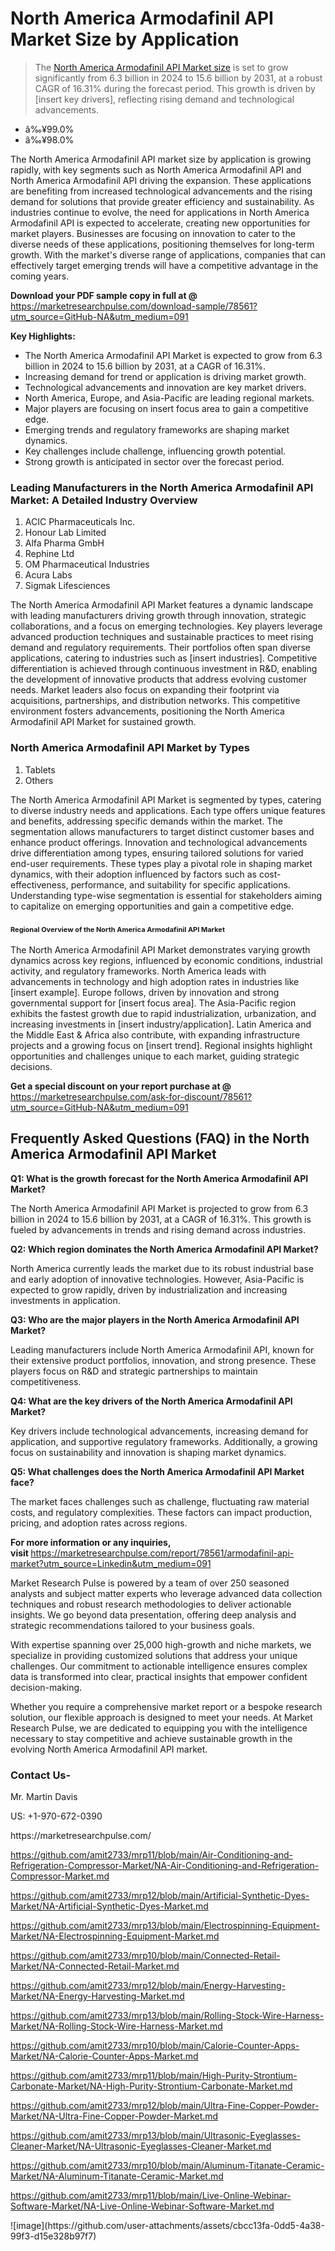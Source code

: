 <h1>North America Armodafinil API Market&nbsp;Size by Application</h1><blockquote><p>The <a href="https://marketresearchpulse.com/download-sample/78561?utm_source=GitHub-NA&amp;utm_medium=091">North America Armodafinil API Market size</a> is set to grow significantly from 6.3 billion in 2024 to 15.6 billion by 2031, at a robust CAGR of 16.31% during the forecast period. This growth is driven by [insert key drivers], reflecting rising demand and technological advancements.</p></blockquote><ul><li>â‰¥99.0%<li> â‰¥98.0%</li></ul><p>The North America Armodafinil API market size by application is growing rapidly, with key segments such as North America Armodafinil API and North America Armodafinil API driving the expansion. These applications are benefiting from increased technological advancements and the rising demand for solutions that provide greater efficiency and sustainability. As industries continue to evolve, the need for applications in North America Armodafinil API is expected to accelerate, creating new opportunities for market players. Businesses are focusing on innovation to cater to the diverse needs of these applications, positioning themselves for long-term growth. With the market's diverse range of applications, companies that can effectively target emerging trends will have a competitive advantage in the coming years.</p><p><strong>Download your PDF sample copy in full at @ </strong><a href="https://marketresearchpulse.com/download-sample/78561?utm_source=GitHub-NA&amp;utm_medium=091">https://marketresearchpulse.com/download-sample/78561?utm_source=GitHub-NA&amp;utm_medium=091</a></p><p><strong>Key Highlights: </strong></p><ul><li>The North America Armodafinil API Market is expected to grow from 6.3 billion in 2024 to 15.6 billion by 2031, at a CAGR of 16.31%.</li><li>Increasing demand for trend or application is driving market growth.</li><li>Technological advancements and innovation are key market drivers.</li><li>North America, Europe, and Asia-Pacific are leading regional markets.</li><li>Major players are focusing on insert focus area to gain a competitive edge.</li><li>Emerging trends and regulatory frameworks are shaping market dynamics.</li><li>Key challenges include challenge, influencing growth potential.</li><li>Strong growth is anticipated in sector over the forecast period.</li></ul><h3>Leading Manufacturers in the North America Armodafinil API Market: A Detailed Industry Overview</h3><ol><li>ACIC Pharmaceuticals Inc.</li><li>Honour Lab Limited</li><li>Alfa Pharma GmbH</li><li>Rephine Ltd</li><li>OM Pharmaceutical Industries</li><li>Acura Labs</li><li>Sigmak Lifesciences</li></ol><div class="flex max-w-full flex-col flex-grow"><div class="min-h-8 text-message flex w-full flex-col items-end gap-2 whitespace-normal break-words [.text-message+&amp;]:mt-5" dir="auto" data-message-author-role="assistant" data-message-id="fd8432e4-4910-450d-b182-61b7bfb0a01f" data-message-model-slug="gpt-4o"><div class="flex w-full flex-col gap-1 empty:hidden first:pt-[3px]"><div class="markdown prose w-full break-words dark:prose-invert light"><p>The North America Armodafinil API Market features a dynamic landscape with leading manufacturers driving growth through innovation, strategic collaborations, and a focus on emerging technologies. Key players leverage advanced production techniques and sustainable practices to meet rising demand and regulatory requirements. Their portfolios often span diverse applications, catering to industries such as [insert industries]. Competitive differentiation is achieved through continuous investment in R&amp;D, enabling the development of innovative products that address evolving customer needs. Market leaders also focus on expanding their footprint via acquisitions, partnerships, and distribution networks. This competitive environment fosters advancements, positioning the North America Armodafinil API Market for sustained growth.</p></div></div></div></div><h3>North America Armodafinil API Market by Types</h3><ol><li>Tablets<li> Others</li></ol><div class="flex max-w-full flex-col flex-grow"><div class="min-h-8 text-message flex w-full flex-col items-end gap-2 whitespace-normal break-words [.text-message+&amp;]:mt-5" dir="auto" data-message-author-role="assistant" data-message-id="084470be-0bb7-4664-bddf-5156b4f41249" data-message-model-slug="gpt-4o-mini"><div class="flex w-full flex-col gap-1 empty:hidden first:pt-[3px]"><div class="markdown prose w-full break-words dark:prose-invert light"><p>The North America Armodafinil API Market is segmented by types, catering to diverse industry needs and applications. Each type offers unique features and benefits, addressing specific demands within the market. The segmentation allows manufacturers to target distinct customer bases and enhance product offerings. Innovation and technological advancements drive differentiation among types, ensuring tailored solutions for varied end-user requirements. These types play a pivotal role in shaping market dynamics, with their adoption influenced by factors such as cost-effectiveness, performance, and suitability for specific applications. Understanding type-wise segmentation is essential for stakeholders aiming to capitalize on emerging opportunities and gain a competitive edge.</p></div></div></div></div><h3><span style="font-size: 11px;">Regional Overview of the North America Armodafinil API Market</span></h3><div class="flex max-w-full flex-col flex-grow"><div class="min-h-8 text-message flex w-full flex-col items-end gap-2 whitespace-normal break-words [.text-message+&amp;]:mt-5" dir="auto" data-message-author-role="assistant" data-message-id="e9038762-ce64-4e30-91c9-9bd413514231" data-message-model-slug="gpt-4o-mini"><div class="flex w-full flex-col gap-1 empty:hidden first:pt-[3px]"><div class="markdown prose w-full break-words dark:prose-invert light"><p>The North America Armodafinil API Market demonstrates varying growth dynamics across key regions, influenced by economic conditions, industrial activity, and regulatory frameworks. North America leads with advancements in technology and high adoption rates in industries like [insert example]. Europe follows, driven by innovation and strong governmental support for [insert focus area]. The Asia-Pacific region exhibits the fastest growth due to rapid industrialization, urbanization, and increasing investments in [insert industry/application]. Latin America and the Middle East &amp; Africa also contribute, with expanding infrastructure projects and a growing focus on [insert trend]. Regional insights highlight opportunities and challenges unique to each market, guiding strategic decisions.</p></div></div></div></div><p><strong>Get a special discount on your report purchase at @ </strong><a href="https://marketresearchpulse.com/ask-for-discount/78561?utm_source=GitHub-NA&amp;utm_medium=091">https://marketresearchpulse.com/ask-for-discount/78561?utm_source=GitHub-NA&amp;utm_medium=091</a></p><h2>Frequently Asked Questions (FAQ) in the North America Armodafinil API Market</h2><p><strong>Q1: What is the growth forecast for the North America Armodafinil API Market?</strong></p><p>The North America Armodafinil API Market is projected to grow from 6.3 billion in 2024 to 15.6 billion by 2031, at a CAGR of 16.31%. This growth is fueled by advancements in trends and rising demand across industries.</p><p><strong>Q2: Which region dominates the North America Armodafinil API Market?</strong></p><p>North America currently leads the market due to its robust industrial base and early adoption of innovative technologies. However, Asia-Pacific is expected to grow rapidly, driven by industrialization and increasing investments in application.</p><p><strong>Q3: Who are the major players in the North America Armodafinil API Market?</strong></p><p>Leading manufacturers include North America Armodafinil API, known for their extensive product portfolios, innovation, and strong presence. These players focus on R&amp;D and strategic partnerships to maintain competitiveness.</p><p><strong>Q4: What are the key drivers of the North America Armodafinil API Market?</strong></p><p>Key drivers include technological advancements, increasing demand for application, and supportive regulatory frameworks. Additionally, a growing focus on sustainability and innovation is shaping market dynamics.</p><p><strong>Q5: What challenges does the North America Armodafinil API Market face?</strong></p><p>The market faces challenges such as challenge, fluctuating raw material costs, and regulatory complexities. These factors can impact production, pricing, and adoption rates across regions.</p><p><strong>For more information or any inquiries, visit&nbsp;</strong><a href="https://marketresearchpulse.com/report/78561/armodafinil-api-market?utm_source=Linkedin&utm_medium=091">https://marketresearchpulse.com/report/78561/armodafinil-api-market?utm_source=Linkedin&utm_medium=091</a></p><p>Market Research Pulse is powered by a team of over 250 seasoned analysts and subject matter experts who leverage advanced data collection techniques and robust research methodologies to deliver actionable insights. We go beyond data presentation, offering deep analysis and strategic recommendations tailored to your business goals.</p><p>With expertise spanning over 25,000 high-growth and niche markets, we specialize in providing customized solutions that address your unique challenges. Our commitment to actionable intelligence ensures complex data is transformed into clear, practical insights that empower confident decision-making.</p><p>Whether you require a comprehensive market report or a bespoke research solution, our flexible approach is designed to meet your needs. At Market Research Pulse, we are dedicated to equipping you with the intelligence necessary to stay competitive and achieve sustainable growth in the evolving North America Armodafinil API market.</p><h3><strong>Contact Us-</strong></h3><p>Mr. Martin Davis</p><p>US: +1-970-672-0390</p><p>https://marketresearchpulse.com/</p><p><a href="https://github.com/amit2733/mrp11/blob/main/Air-Conditioning-and-Refrigeration-Compressor-Market/NA-Air-Conditioning-and-Refrigeration-Compressor-Market.md">https://github.com/amit2733/mrp11/blob/main/Air-Conditioning-and-Refrigeration-Compressor-Market/NA-Air-Conditioning-and-Refrigeration-Compressor-Market.md</a></p><p><a href="https://github.com/amit2733/mrp12/blob/main/Artificial-Synthetic-Dyes-Market/NA-Artificial-Synthetic-Dyes-Market.md">https://github.com/amit2733/mrp12/blob/main/Artificial-Synthetic-Dyes-Market/NA-Artificial-Synthetic-Dyes-Market.md</a></p><p><a href="https://github.com/amit2733/mrp13/blob/main/Electrospinning-Equipment-Market/NA-Electrospinning-Equipment-Market.md">https://github.com/amit2733/mrp13/blob/main/Electrospinning-Equipment-Market/NA-Electrospinning-Equipment-Market.md</a></p><p><a href="https://github.com/amit2733/mrp10/blob/main/Connected-Retail-Market/NA-Connected-Retail-Market.md">https://github.com/amit2733/mrp10/blob/main/Connected-Retail-Market/NA-Connected-Retail-Market.md</a></p><p><a href="https://github.com/amit2733/mrp12/blob/main/Energy-Harvesting-Market/NA-Energy-Harvesting-Market.md">https://github.com/amit2733/mrp12/blob/main/Energy-Harvesting-Market/NA-Energy-Harvesting-Market.md</a></p><p><a href="https://github.com/amit2733/mrp13/blob/main/Rolling-Stock-Wire-Harness-Market/NA-Rolling-Stock-Wire-Harness-Market.md">https://github.com/amit2733/mrp13/blob/main/Rolling-Stock-Wire-Harness-Market/NA-Rolling-Stock-Wire-Harness-Market.md</a></p><p><a href="https://github.com/amit2733/mrp10/blob/main/Calorie-Counter-Apps-Market/NA-Calorie-Counter-Apps-Market.md">https://github.com/amit2733/mrp10/blob/main/Calorie-Counter-Apps-Market/NA-Calorie-Counter-Apps-Market.md</a></p><p><a href="https://github.com/amit2733/mrp11/blob/main/High-Purity-Strontium-Carbonate-Market/NA-High-Purity-Strontium-Carbonate-Market.md">https://github.com/amit2733/mrp11/blob/main/High-Purity-Strontium-Carbonate-Market/NA-High-Purity-Strontium-Carbonate-Market.md</a></p><p><a href="https://github.com/amit2733/mrp12/blob/main/Ultra-Fine-Copper-Powder-Market/NA-Ultra-Fine-Copper-Powder-Market.md">https://github.com/amit2733/mrp12/blob/main/Ultra-Fine-Copper-Powder-Market/NA-Ultra-Fine-Copper-Powder-Market.md</a></p><p><a href="https://github.com/amit2733/mrp13/blob/main/Ultrasonic-Eyeglasses-Cleaner-Market/NA-Ultrasonic-Eyeglasses-Cleaner-Market.md">https://github.com/amit2733/mrp13/blob/main/Ultrasonic-Eyeglasses-Cleaner-Market/NA-Ultrasonic-Eyeglasses-Cleaner-Market.md</a></p><p><a href="https://github.com/amit2733/mrp10/blob/main/Aluminum-Titanate-Ceramic-Market/NA-Aluminum-Titanate-Ceramic-Market.md">https://github.com/amit2733/mrp10/blob/main/Aluminum-Titanate-Ceramic-Market/NA-Aluminum-Titanate-Ceramic-Market.md</a></p><p><a href="https://github.com/amit2733/mrp11/blob/main/Live-Online-Webinar-Software-Market/NA-Live-Online-Webinar-Software-Market.md">https://github.com/amit2733/mrp11/blob/main/Live-Online-Webinar-Software-Market/NA-Live-Online-Webinar-Software-Market.md</a></p>
![image](https://github.com/user-attachments/assets/cbcc13fa-0dd5-4a38-99f3-d15e328b97f7)
